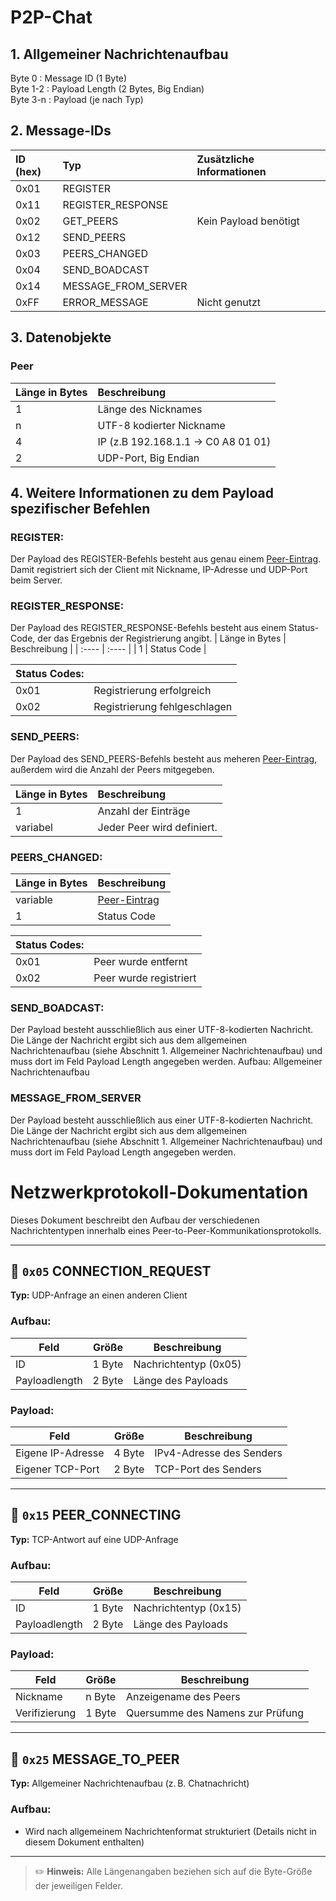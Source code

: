 # P2P-Chat

## **1\. Allgemeiner Nachrichtenaufbau**

Byte 0    : Message ID (1 Byte)  
Byte 1-2  : Payload Length (2 Bytes, Big Endian)  
Byte 3-n  : Payload (je nach Typ)

## **2\. Message-IDs**

| ID (hex) | Typ | Zusätzliche Informationen |
| :---- | :---- | :---- |
| 0x01 | REGISTER |  |
| 0x11 | REGISTER\_RESPONSE |  |
| 0x02 | GET\_PEERS | Kein Payload benötigt |
| 0x12 | SEND\_PEERS |  |
| 0x03 | PEERS\_CHANGED |  |
| 0x04 | SEND_BOADCAST |  |
| 0x14 | MESSAGE_FROM_SERVER |  |
| 0xFF | ERROR\_MESSAGE |  Nicht genutzt |

## **3\. Datenobjekte**
### Peer
| Länge in Bytes | Beschreibung |
| :---- | :---- |
| 1 | Länge des Nicknames |
| n | UTF-8 kodierter Nickname |
| 4 | IP (z.B 192.168.1.1 \-\> C0 A8 01 01\) |
| 2 | UDP-Port, Big Endian |

## **4\. Weitere Informationen zu dem Payload spezifischer Befehlen**

### REGISTER: 
Der Payload des REGISTER-Befehls besteht aus genau einem [Peer-Eintrag](#peer).
<br />
Damit registriert sich der Client mit Nickname, IP-Adresse und UDP-Port beim Server.

### REGISTER\_RESPONSE:
Der Payload des REGISTER_RESPONSE-Befehls besteht aus einem Status-Code, der das Ergebnis der Registrierung angibt.
| Länge in Bytes | Beschreibung |
| :---- | :---- |
| 1 | Status Code |

 

| Status Codes: |  |
| :---- | :---- |
| 0x01 | Registrierung erfolgreich |
| 0x02 | Registrierung fehlgeschlagen |

### SEND\_PEERS:
Der Payload des SEND_PEERS-Befehls besteht aus meheren [Peer-Eintrag](#peer), außerdem wird die Anzahl der Peers mitgegeben.

| Länge in Bytes | Beschreibung |
| :---- | :---- |
| 1 | Anzahl der Einträge |
| variabel | Jeder Peer wird definiert. |
 
### PEERS\_CHANGED:

| Länge in Bytes | Beschreibung |
| :---- | :---- |
| variable | [Peer-Eintrag](#peer) |
| 1 | Status Code |

| Status Codes: |  |
| :---- | :---- |
| 0x01 | Peer wurde entfernt |
| 0x02 | Peer wurde registriert |

### SEND_BOADCAST:
Der Payload besteht ausschließlich aus einer UTF-8-kodierten Nachricht.
Die Länge der Nachricht ergibt sich aus dem allgemeinen Nachrichtenaufbau (siehe Abschnitt 1. Allgemeiner Nachrichtenaufbau) und muss dort im Feld Payload Length angegeben werden.
        Aufbau: Allgemeiner Nachrichtenaufbau

### MESSAGE_FROM_SERVER
Der Payload besteht ausschließlich aus einer UTF-8-kodierten Nachricht.
Die Länge der Nachricht ergibt sich aus dem allgemeinen Nachrichtenaufbau (siehe Abschnitt 1. Allgemeiner Nachrichtenaufbau) und muss dort im Feld Payload Length angegeben werden.
# Netzwerkprotokoll-Dokumentation

Dieses Dokument beschreibt den Aufbau der verschiedenen Nachrichtentypen innerhalb eines Peer-to-Peer-Kommunikationsprotokolls.

---

## 📡 `0x05` CONNECTION_REQUEST

**Typ:** UDP-Anfrage an einen anderen Client

### Aufbau:
| Feld             | Größe     | Beschreibung                |
|------------------|-----------|-----------------------------|
| ID               | 1 Byte    | Nachrichtentyp (0x05)       |
| Payloadlength    | 2 Byte    | Länge des Payloads          |

### Payload:
| Feld             | Größe     | Beschreibung                  |
|------------------|-----------|-------------------------------|
| Eigene IP-Adresse| 4 Byte    | IPv4-Adresse des Senders      |
| Eigener TCP-Port | 2 Byte    | TCP-Port des Senders          |

---

## 🔗 `0x15` PEER_CONNECTING

**Typ:** TCP-Antwort auf eine UDP-Anfrage

### Aufbau:
| Feld             | Größe     | Beschreibung                |
|------------------|-----------|-----------------------------|
| ID               | 1 Byte    | Nachrichtentyp (0x15)       |
| Payloadlength    | 2 Byte    | Länge des Payloads          |

### Payload:
| Feld              | Größe        | Beschreibung                          |
|-------------------|--------------|---------------------------------------|
| Nickname          | n Byte       | Anzeigename des Peers                 |
| Verifizierung     | 1 Byte       | Quersumme des Namens zur Prüfung      |

---

## 💬 `0x25` MESSAGE_TO_PEER

**Typ:** Allgemeiner Nachrichtenaufbau (z. B. Chatnachricht)

### Aufbau:
* Wird nach allgemeinem Nachrichtenformat strukturiert (Details nicht in diesem Dokument enthalten)

---

> ✏️ **Hinweis:** Alle Längenangaben beziehen sich auf die Byte-Größe der jeweiligen Felder.
